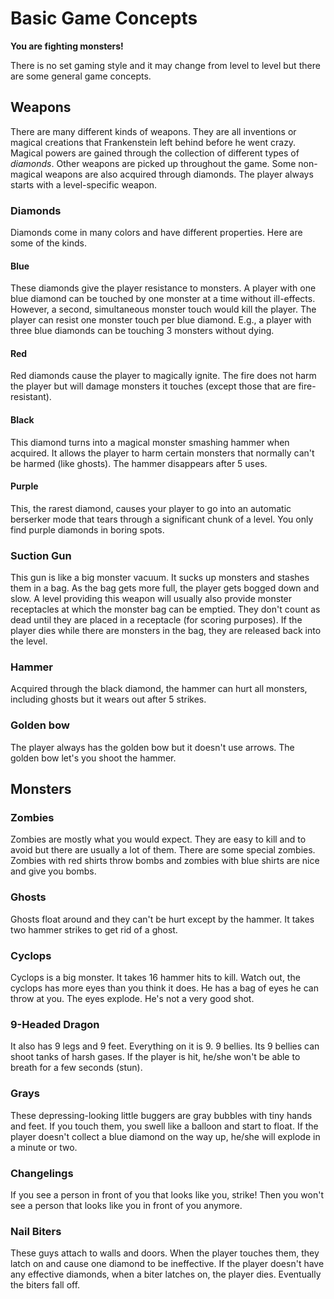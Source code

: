# Basic Game Concepts

__You are fighting monsters!__

There is no set gaming style and it may change from level to level but there are some general game concepts.

## Weapons

There are many different kinds of weapons. They are all inventions or magical creations that Frankenstein left behind before he went crazy. Magical powers are gained through the collection of different types of *diamonds*. Other weapons are picked up throughout the game. Some non-magical weapons are also acquired through diamonds. The player always starts with a level-specific weapon.


### Diamonds

Diamonds come in many colors and have different properties. Here are some of the kinds.

#### Blue

These diamonds give the player resistance to monsters. A player with one blue diamond can be touched by one monster at a time without ill-effects. However, a second, simultaneous monster touch would kill the player. The player can resist one monster touch per blue diamond. E.g., a player with three blue diamonds can be touching 3 monsters without dying.

#### Red

Red diamonds cause the player to magically ignite. The fire does not harm the player but will damage monsters it touches (except those that are fire-resistant).

#### Black

This diamond turns into a magical monster smashing hammer when acquired. It allows the player to harm certain monsters that normally can't be harmed (like ghosts). The hammer disappears after 5 uses.

#### Purple

This, the rarest diamond, causes your player to go into an automatic berserker mode that tears through a significant chunk of a level. You only find purple diamonds in boring spots.


### Suction Gun

This gun is like a big monster vacuum. It sucks up monsters and stashes them in a bag. As the bag gets more full, the player gets bogged down and slow. A level providing this weapon will usually also provide monster receptacles at which the monster bag can be emptied. They don't count as dead until they are placed in a receptacle (for scoring purposes). If the player dies while there are monsters in the bag, they are released back into the level.

### Hammer

Acquired through the black diamond, the hammer can hurt all monsters, including ghosts but it wears out after 5 strikes.

### Golden bow

The player always has the golden bow but it doesn't use arrows. The golden bow let's you shoot the hammer.

## Monsters

### Zombies

Zombies are mostly what you would expect. They are easy to kill and to avoid but there are usually a lot of them. There are some special zombies. Zombies with red shirts throw bombs and zombies with blue shirts are nice and give you bombs.

### Ghosts

Ghosts float around and they can't be hurt except by the hammer. It takes two hammer strikes to get rid of a ghost.

### Cyclops

Cyclops is a big monster. It takes 16 hammer hits to kill. Watch out, the cyclops has more eyes than you think it does. He has a bag of eyes he can throw at you. The eyes explode. He's not a very good shot.

### 9-Headed Dragon

It also has 9 legs and 9 feet. Everything on it is 9. 9 bellies. Its 9 bellies can shoot tanks of harsh gases. If the player is hit, he/she won't be able to breath for a few seconds (stun).


### Grays

These depressing-looking little buggers are gray bubbles with tiny hands and feet. If you touch them, you swell like a balloon and start to float. If the player doesn't collect a blue diamond on the way up, he/she will explode in a minute or two.

### Changelings

If you see a person in front of you that looks like you, strike! Then you won't see a person that looks like you in front of you anymore.

### Nail Biters

These guys attach to walls and doors. When the player touches them, they latch on and cause one diamond to be ineffective. If the player doesn't have any effective diamonds, when a biter latches on, the player dies. Eventually the biters fall off.